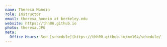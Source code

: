 ```yaml
---
name: Theresa Honein
role: Instructor
email: theresa_honein at berkeley.edu
website: https://thh00.github.io
photo: theresa.JPG
meta:
  Office Hours: See [schedule](https://thh00.github.io/me104/schedule/).
---
```

